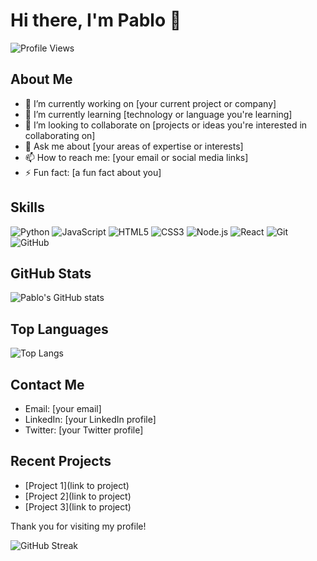 # Hi there, I'm Pablo 👋

![Profile Views](https://komarev.com/ghpvc/?username=pablo9598tech&color=blue)

## About Me

- 🔭 I’m currently working on [your current project or company]
- 🌱 I’m currently learning [technology or language you're learning]
- 👯 I’m looking to collaborate on [projects or ideas you're interested in collaborating on]
- 💬 Ask me about [your areas of expertise or interests]
- 📫 How to reach me: [your email or social media links]
- ⚡ Fun fact: [a fun fact about you]

## Skills

![Python](https://img.shields.io/badge/Python-3776AB?style=for-the-badge&logo=python&logoColor=white)
![JavaScript](https://img.shields.io/badge/JavaScript-F7DF1E?style=for-the-badge&logo=javascript&logoColor=black)
![HTML5](https://img.shields.io/badge/HTML5-E34F26?style=for-the-badge&logo=html5&logoColor=white)
![CSS3](https://img.shields.io/badge/CSS3-1572B6?style=for-the-badge&logo=css3&logoColor=white)
![Node.js](https://img.shields.io/badge/Node.js-339933?style=for-the-badge&logo=nodedotjs&logoColor=white)
![React](https://img.shields.io/badge/React-20232A?style=for-the-badge&logo=react&logoColor=61DAFB)
![Git](https://img.shields.io/badge/Git-F05032?style=for-the-badge&logo=git&logoColor=white)
![GitHub](https://img.shields.io/badge/GitHub-181717?style=for-the-badge&logo=github&logoColor=white)

## GitHub Stats

![Pablo's GitHub stats](https://github-readme-stats.vercel.app/api?username=pablo9598tech&show_icons=true&theme=radical)

## Top Languages

![Top Langs](https://github-readme-stats.vercel.app/api/top-langs/?username=pablo9598tech&layout=compact&theme=radical)

## Contact Me

- Email: [your email]
- LinkedIn: [your LinkedIn profile]
- Twitter: [your Twitter profile]

## Recent Projects

- [Project 1](link to project)
- [Project 2](link to project)
- [Project 3](link to project)

Thank you for visiting my profile!

![GitHub Streak](https://github-readme-streak-stats.herokuapp.com/?user=pablo9598tech&theme=radical)
